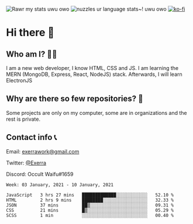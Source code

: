 ![Rawr my stats uwu owo](https://github-readme-stats.vercel.app/api?username=Exerra&show_icons=true&theme=buefy)
![nuzzles ur language stats~! uwu owo](https://github-readme-stats.vercel.app/api/top-langs/?username=Exerra&layout=compact)
[![ko-fi](https://www.ko-fi.com/img/githubbutton_sm.svg)](https://ko-fi.com/X8X130H96)
# Hi there 👋
## Who am I? 🙋‍♀️
I am a new web developer, I know HTML, CSS and JS. I am learning the MERN (MongoDB, Express, React, NodeJS) stack. Afterwards, I will learn ElectronJS
## Why are there so few repositories? 🤔
Some projects are only on my computer, some are in organizations and the rest is private.
## Contact info 📞
Email: [exerrawork@gmail.com](mailto:exerrawork@gmail.com)

Twitter: [@Exerra](https://twitter.com/exerra)

Discord: Occult Waifu#1659

<!--START_SECTION:waka-->
```text
Week: 03 January, 2021 - 10 January, 2021

JavaScript   3 hrs 27 mins   █████████████░░░░░░░░░░░░   52.10 % 
HTML         2 hrs 9 mins    ████████░░░░░░░░░░░░░░░░░   32.33 % 
JSON         37 mins         ██▒░░░░░░░░░░░░░░░░░░░░░░   09.31 % 
CSS          21 mins         █▒░░░░░░░░░░░░░░░░░░░░░░░   05.29 % 
SCSS         1 min           ░░░░░░░░░░░░░░░░░░░░░░░░░   00.40 % 
```
<!--END_SECTION:waka-->
